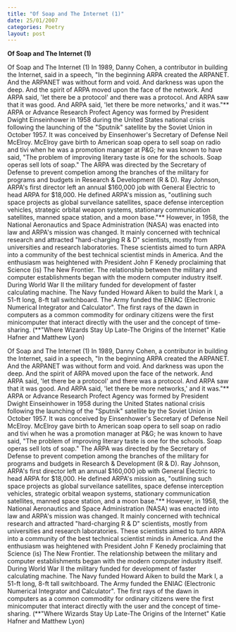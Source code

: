 ```yaml
---
title: "Of Soap and The Internet (1)"
date: 25/01/2007
categories: Poetry
layout: post
---
```


**Of Soap and The Internet (1)**

Of Soap and The Internet (1)
     In 1989, Danny Cohen, a contributor in building the Internet, said in a speech, "In the beginning ARPA created the ARPANET.  And the ARPANET was without form and void.  And darkness was upon the deep.  And the spirit of ARPA moved upon the face of the network.  And ARPA said, 'let there be a protocol' and there was a protocol.  And ARPA saw that it was good.  And ARPA said, 'let there be more networks,' and it was."**
     ARPA or Advance Research Profect Agency was formed by President Dwight Einseinhower in 1958 during the United States national crisis following the launching of the "Sputnik" satellite by the Soviet Union in October 1957.  It was conceived by Einsenhower's Secretary of Defense Neil McElroy.  McElroy gave birth to American soap opera to sell soap on radio and tivi when he was a promotion manager at P&G; he was known to have said, "The problem of improving literary taste is one for the schools. Soap operas sell lots of soap."  The ARPA was directed by the Secretary of Defense to prevent competion among the branches of the military for programs and budgets in Research & Development (R & D).
     Ray Johnson, ARPA's first director left an annual $160,000 job with General Electric to head ARPA for $18,000.  He defined ARPA's mission as, "outlining such space projects as global surveilance satellites, space defense interception vehicles, strategic orbital weapon systems, stationary communication satellites, manned space station, and a moon base."**
     However, in 1958, the National Aeronautics and Space Administration (NASA) was enacted into law and ARPA's mission was changed.  It mainly concerned with technical research and attracted "hard-charging R & D" scientists, mostly from universities and research laboratories.  These scientists aimed to turn ARPA into a community of the best technical scientist minds in America.  And the enthusiasm was heightened with President John F Kenedy proclaiming that Science (is) The New Frontier.
    The relationship between the military and computer establishments began with the modern computer industry itself.  During World War II the military funded for development of faster calculating machine.  The Navy funded Howard Aiken to build the Mark I, a 51-ft long, 8-ft tall switchboard.  The Army funded the ENIAC (Electronic Numerical Integrator and Calculator".  The first rays of the dawn in computers as a common commodity for ordinary citizens were the first minicomputer that interact directly with the user and the concept of time-sharing.
(**"Where Wizards Stay Up Late-The Origins of the Internet"
  Katie Hafner and Matthew Lyon)

Of Soap and The Internet (1)
     In 1989, Danny Cohen, a contributor in building the Internet, said in a speech, "In the beginning ARPA created the ARPANET.  And the ARPANET was without form and void.  And darkness was upon the deep.  And the spirit of ARPA moved upon the face of the network.  And ARPA said, 'let there be a protocol' and there was a protocol.  And ARPA saw that it was good.  And ARPA said, 'let there be more networks,' and it was."**
     ARPA or Advance Research Profect Agency was formed by President Dwight Einseinhower in 1958 during the United States national crisis following the launching of the "Sputnik" satellite by the Soviet Union in October 1957.  It was conceived by Einsenhower's Secretary of Defense Neil McElroy.  McElroy gave birth to American soap opera to sell soap on radio and tivi when he was a promotion manager at P&G; he was known to have said, "The problem of improving literary taste is one for the schools. Soap operas sell lots of soap."  The ARPA was directed by the Secretary of Defense to prevent competion among the branches of the military for programs and budgets in Research & Development (R & D).
     Ray Johnson, ARPA's first director left an annual $160,000 job with General Electric to head ARPA for $18,000.  He defined ARPA's mission as, "outlining such space projects as global surveilance satellites, space defense interception vehicles, strategic orbital weapon systems, stationary communication satellites, manned space station, and a moon base."**
     However, in 1958, the National Aeronautics and Space Administration (NASA) was enacted into law and ARPA's mission was changed.  It mainly concerned with technical research and attracted "hard-charging R & D" scientists, mostly from universities and research laboratories.  These scientists aimed to turn ARPA into a community of the best technical scientist minds in America.  And the enthusiasm was heightened with President John F Kenedy proclaiming that Science (is) The New Frontier.
    The relationship between the military and computer establishments began with the modern computer industry itself.  During World War II the military funded for development of faster calculating machine.  The Navy funded Howard Aiken to build the Mark I, a 51-ft long, 8-ft tall switchboard.  The Army funded the ENIAC (Electronic Numerical Integrator and Calculator".  The first rays of the dawn in computers as a common commodity for ordinary citizens were the first minicomputer that interact directly with the user and the concept of time-sharing.
(**"Where Wizards Stay Up Late-The Origins of the Internet"
  Katie Hafner and Matthew Lyon)
